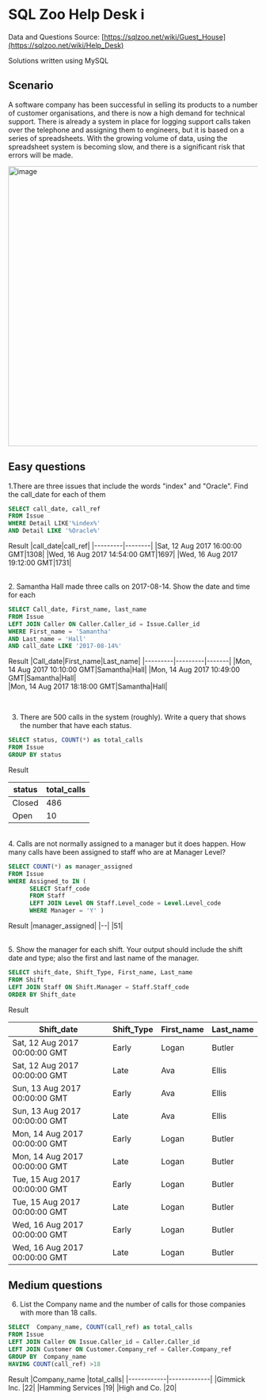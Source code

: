 # SQL Zoo Help Desk ℹ️

Data and Questions Source: [https://sqlzoo.net/wiki/Guest_House](https://sqlzoo.net/wiki/Help_Desk)

Solutions written using MySQL

## Scenario
A software company has been successful in selling its products to a number of customer organisations, and there is now a high demand for technical support. There is already a system in place for logging support calls taken over the telephone and assigning them to engineers, but it is based on a series of spreadsheets. With the growing volume of data, using the spreadsheet system is becoming slow, and there is a significant risk that errors will be made.


<img width="752" height="566" alt="image" src="https://github.com/user-attachments/assets/05a03441-5495-4cd9-8424-f27b1a2463d0" />


## Easy questions

1.There are three issues that include the words "index" and "Oracle". Find the call_date for each of them

```sql
SELECT call_date, call_ref 
FROM Issue
WHERE Detail LIKE'%index%'
AND Detail LIKE '%Oracle%'
```
Result
|call_date|call_ref|
|---------|--------|
|Sat, 12 Aug 2017 16:00:00 GMT|1308|
|Wed, 16 Aug 2017 14:54:00 GMT|1697|
|Wed, 16 Aug 2017 19:12:00 GMT|1731|


<br>
2. Samantha Hall made three calls on 2017-08-14. Show the date and time for each

```sql
SELECT Call_date, First_name, last_name
FROM Issue
LEFT JOIN Caller ON Caller.Caller_id = Issue.Caller_id
WHERE First_name = 'Samantha'
AND Last_name = 'Hall'
AND call_date LIKE '2017-08-14%'
```

Result
|Call_date|First_name|Last_name|
|---------|---------|-------|
|Mon, 14 Aug 2017 10:10:00 GMT|Samantha|Hall|
|Mon, 14 Aug 2017 10:49:00 GMT|Samantha|Hall|	
|Mon, 14 Aug 2017 18:18:00 GMT|Samantha|Hall|

<br>

3. There are 500 calls in the system (roughly). Write a query that shows the number that have each status.

```sql
SELECT status, COUNT(*) as total_calls
FROM Issue
GROUP BY status
```
Result

|status|total_calls|
|------|-----------|
|Closed|486|
|Open|10|


<br>
4. Calls are not normally assigned to a manager but it does happen. How many calls have been assigned to staff who are at Manager Level?


```sql
SELECT COUNT(*) as manager_assigned
FROM Issue
WHERE Assigned_to IN (
      SELECT Staff_code
      FROM Staff
      LEFT JOIN Level ON Staff.Level_code = Level.Level_code
      WHERE Manager = 'Y' )

```
Result
|manager_assigned|
|--|
|51|

<br>
5. Show the manager for each shift. Your output should include the shift date and type; also the first and last name of the manager.

```sql
SELECT shift_date, Shift_Type, First_name, Last_name
FROM Shift
LEFT JOIN Staff ON Shift.Manager = Staff.Staff_code
ORDER BY Shift_date
```

Result

|Shift_date|Shift_Type	|First_name	|Last_name|
|-----------|----------|----------|-------------|
|Sat, 12 Aug 2017 00:00:00 GMT	|Early	|Logan	|Butler|
|Sat, 12 Aug 2017 00:00:00 GMT	|Late	|Ava	|Ellis|
|Sun, 13 Aug 2017 00:00:00 GMT	|Early	|Ava	|Ellis|
|Sun, 13 Aug 2017 00:00:00 GMT	|Late	|Ava	|Ellis|
|Mon, 14 Aug 2017 00:00:00 GMT	|Early	|Logan	|Butler|
|Mon, 14 Aug 2017 00:00:00 GMT	|Late	|Logan	|Butler|
|Tue, 15 Aug 2017 00:00:00 GMT	|Early	|Logan	|Butler|
|Tue, 15 Aug 2017 00:00:00 GMT	|Late	|Logan	|Butler|
|Wed, 16 Aug 2017 00:00:00 GMT	|Early	|Logan	|Butler|
|Wed, 16 Aug 2017 00:00:00 GMT	|Late	|Logan	|Butler|



## Medium questions

6. List the Company name and the number of calls for those companies with more than 18 calls.

```sql
SELECT  Company_name, COUNT(call_ref) as total_calls
FROM Issue
LEFT JOIN Caller ON Issue.Caller_id = Caller.Caller_id
LEFT JOIN Customer ON Customer.Company_ref = Caller.Company_ref
GROUP BY  Company_name
HAVING COUNT(call_ref) >18
```

Result
|Company_name	|total_calls|
|------------|-------------|
|Gimmick Inc.	|22|
|Hamming Services	|19|
|High and Co.	|20|





